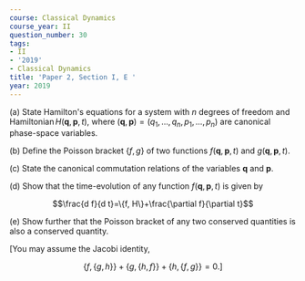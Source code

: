 ```yaml
---
course: Classical Dynamics
course_year: II
question_number: 30
tags:
- II
- '2019'
- Classical Dynamics
title: 'Paper 2, Section I, E '
year: 2019
---
```




(a) State Hamilton's equations for a system with $n$ degrees of freedom and Hamilto$\operatorname{nian} H(\mathbf{q}, \mathbf{p}, t)$, where $(\mathbf{q}, \mathbf{p})=\left(q_{1}, \ldots, q_{n}, p_{1}, \ldots, p_{n}\right)$ are canonical phase-space variables.

(b) Define the Poisson bracket $\{f, g\}$ of two functions $f(\mathbf{q}, \mathbf{p}, t)$ and $g(\mathbf{q}, \mathbf{p}, t)$.

(c) State the canonical commutation relations of the variables $\mathbf{q}$ and $\mathbf{p}$.

(d) Show that the time-evolution of any function $f(\mathbf{q}, \mathbf{p}, t)$ is given by

$$\frac{d f}{d t}=\{f, H\}+\frac{\partial f}{\partial t}$$

(e) Show further that the Poisson bracket of any two conserved quantities is also a conserved quantity.

[You may assume the Jacobi identity,

$$\{f,\{g, h\}\}+\{g,\{h, f\}\}+\{h,\{f, g\}\}=0 .]$$